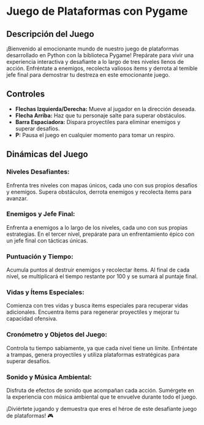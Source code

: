 # Juego de Plataformas con Pygame

## Descripción del Juego

¡Bienvenido al emocionante mundo de nuestro juego de plataformas desarrollado en Python con la biblioteca Pygame! Prepárate para vivir una experiencia interactiva y desafiante a lo largo de tres niveles llenos de acción. Enfréntate a enemigos, recolecta valiosos ítems y derrota al temible jefe final para demostrar tu destreza en este emocionante juego.

## Controles

- **Flechas Izquierda/Derecha:** Mueve al jugador en la dirección deseada.
- **Flecha Arriba:** Haz que tu personaje salte para superar obstáculos.
- **Barra Espaciadora:** Dispara proyectiles para eliminar enemigos y superar desafíos.
- **P:** Pausa el juego en cualquier momento para tomar un respiro.

## Dinámicas del Juego

### Niveles Desafiantes:

Enfrenta tres niveles con mapas únicos, cada uno con sus propios desafíos y enemigos. Supera obstáculos, derrota enemigos y recolecta ítems para avanzar.

### Enemigos y Jefe Final:

Enfrenta a enemigos a lo largo de los niveles, cada uno con sus propias estrategias. En el tercer nivel, prepárate para un enfrentamiento épico con un jefe final con tácticas únicas.

### Puntuación y Tiempo:

Acumula puntos al destruir enemigos y recolectar ítems. Al final de cada nivel, se multiplicará el tiempo restante por 100 y se sumará al puntaje final.

### Vidas y Ítems Especiales:

Comienza con tres vidas y busca ítems especiales para recuperar vidas adicionales. Encuentra ítems para regenerar proyectiles y mejorar tu capacidad ofensiva.

### Cronómetro y Objetos del Juego:

Controla tu tiempo sabiamente, ya que cada nivel tiene un límite. Enfréntate a trampas, genera proyectiles y utiliza plataformas estratégicas para superar desafíos.

### Sonido y Música Ambiental:

Disfruta de efectos de sonido que acompañan cada acción. Sumérgete en la experiencia con música ambiental que te envuelve durante todo el juego.

¡Diviértete jugando y demuestra que eres el héroe de este desafiante juego de plataformas! 🎮
